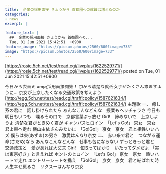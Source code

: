 ```yaml
---
title:  企業の採用面接 きょうから 首都圏への就職は増えるのか 
categories:
- news
excerpt: |
  
feature_text: |
  ##  企業の採用面接 きょうから 首都圏への...
  Tue, 01 Jun 2021 15:42:51  +0900
feature_image: "https://picsum.photos/2560/600?image=733"
image: "https://picsum.photos/2560/600?image=733"
---
```


[https://rosie.5ch.net/test/read.cgi/liveplus/1622529771/](https://rosie.5ch.net/test/read.cgi/liveplus/1622529771/)
posted on Tue, 01 Jun 2021 15:42:51  +0900

<!--more-->

今日から衣替え amp;採用面接開始！ 京から清楚な就活女子がたくさん来ますように… 京女が上京したくなる交通政策を考えよう [http://egg.5ch.net/test/read.cgi/trafficpolicy/1587621634/](http://egg.5ch.net/test/read.cgi/trafficpolicy/1587621634/) 主題歌 一、 癒し系の君に　話し掛けられたら あんなこんなどんな　授業もヘッチャラさ 今日も明日もいつも　喋るその口で　京都言葉ぶっ放せ Girl!　諦めないで　上京しようよ 清楚な君がときめく君が キャンパスヒロイン　「Let's Go!」 京女　京女　君よ東へ走れ 横山由依さんみたいに　「Go!Go!」 京女　京女　君と相性いいハズ 僕らは東(あずま)の男さ　激愛はんなり京女 二、 赤い糸で君と　つながる運命(さだめ)なら あんなこんなどんな　仕事も苦にならない ずっときっと君と　交通政策と　愛があれば大丈夫 Girl!　気取ってばかり　いたってダメだよ 「実は東京好き」と言えれば ホントのヒロイン　「Let's Go!」 京女　京女　熱いハートで走れ エントリーシートを携え　「Go!Go!」 京女　京女　君と結ばれた時 人生幸せ戻るさ　リクスーはんなり京女
